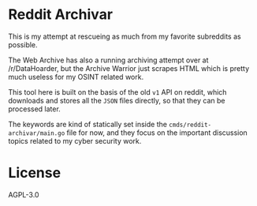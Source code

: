 # Reddit Archivar

This is my attempt at rescueing as much from my favorite subreddits as possible.

The Web Archive has also a running archiving attempt over at /r/DataHoarder, but
the Archive Warrior just scrapes HTML which is pretty much useless for my OSINT
related work.

This tool here is built on the basis of the old `v1` API on reddit, which downloads
and stores all the `JSON` files directly, so that they can be processed later.

The keywords are kind of statically set inside the `cmds/reddit-archivar/main.go`
file for now, and they focus on the important discussion topics related to my
cyber security work.


# License

AGPL-3.0

